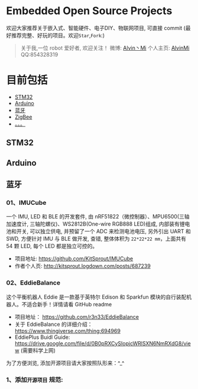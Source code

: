 # Embedded Open Source Projects
欢迎大家推荐关于嵌入式、智能硬件、电子DIY、物联网项目, 可直接 commit (最好推荐完整、好玩的项目。欢迎`Star`,`Fork`:)

>关于我,一位 robot 爱好者, 欢迎关注！
微博: [Alvin丶Mi](http://weibo.com/5703864435/profile?topnav=1&wvr=6)  个人主页: [AlvinMi](alvinmi.github.io) QQ:854328319

# 目前包括
 * [STM32]()
 * [Arduino]()
 * [蓝牙]()
 * [ZigBee]()
 * [。。。]()

## STM32
## Arduino
## 蓝牙

### 01、IMUCube

一个 IMU, LED 和 BLE 的开发套件, 由 nRF51822（微控制器）、MPU6500(三轴加速度计, 三轴陀螺仪)、WS2812B(One-wire RGB888 LED)组成, 内部装有锂电池和开关, 可以独立供电, 并预留了一个 ADC 来检测电池电压, 另外引出 UART 和 SWD, 方便针对 IMU 与 BLE 做开发, 查错, 整体体积为 `22*22*22 mm`，上面共有 54 颗 LED, 每个 LED 都是独立可控的。

 * 项目地址: https://github.com/KitSprout/IMUCube
 * 作者个人页: http://kitsprout.logdown.com/posts/687239

### 02、EddieBalance
这个平衡机器人 Eddie 是一款基于英特尔 Edison 和 Sparkfun 模块的自行装配机器人。不适合新手！详情请看 GitHub readme

* 项目地址： https://github.com/r3n33/EddieBalance
* 关于 EddieBalance 的详细介绍：https://www.thingiverse.com/thing:694969
* EddiePlus Buidl Guide: https://drive.google.com/file/d/0B0pRXCySIopjcWRlSXN6NmRXdG8/view (需要科学上网)



为了方便浏览, 添加开源项目请大家按照队形来：^_^
### 1、添加`开源项目` 规范:
